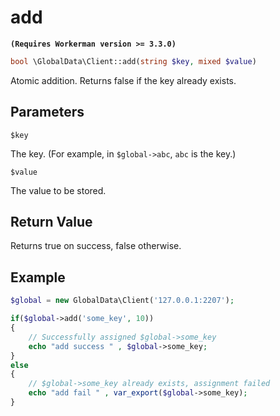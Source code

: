 # add
**``` (Requires Workerman version >= 3.3.0) ```**
```php
bool \GlobalData\Client::add(string $key, mixed $value)
```
Atomic addition. Returns false if the key already exists.

## Parameters

``` $key ```

The key. (For example, in `$global->abc`, `abc` is the key.)

``` $value ```

The value to be stored.

## Return Value
Returns true on success, false otherwise.

## Example
```php
$global = new GlobalData\Client('127.0.0.1:2207');

if($global->add('some_key', 10))
{
    // Successfully assigned $global->some_key
    echo "add success " , $global->some_key;
}
else
{
    // $global->some_key already exists, assignment failed
    echo "add fail " , var_export($global->some_key);
}
```
